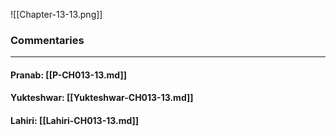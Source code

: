 ![[Chapter-13-13.png]]

### Commentaries

---

#### Pranab: [[P-CH013-13.md]]

#### Yukteshwar: [[Yukteshwar-CH013-13.md]]

#### Lahiri: [[Lahiri-CH013-13.md]]
